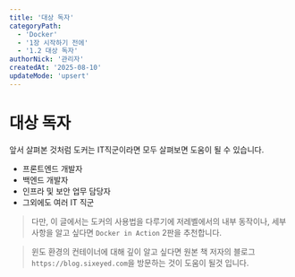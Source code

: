 ```yaml
---
title: '대상 독자'
categoryPath:
  - 'Docker'
  - '1장 시작하기 전에'
  - '1.2 대상 독자'
authorNick: '관리자'
createdAt: '2025-08-10'
updateMode: 'upsert'
---
```


# 대상 독자

앞서 살펴본 것처럼 도커는 IT직군이라면 모두 살펴보면 도움이 될 수 있습니다.

- 프론트엔드 개발자
- 백엔드 개발자
- 인프라 및 보안 업무 담당자
- 그외에도 여러 IT 직군

> 다만, 이 글에서는 도커의 사용법을 다루기에 저레벨에서의 내부 동작이나, 세부사항을 알고 싶다면 ``Docker in Action`` 2판을 추천합니다.

> 윈도 환경의 컨테이너에 대해 깊이 알고 싶다면 원본 책 저자의 블로그 ``https://blog.sixeyed.com``을 방문하는 것이 도움이 될것 입니다.
